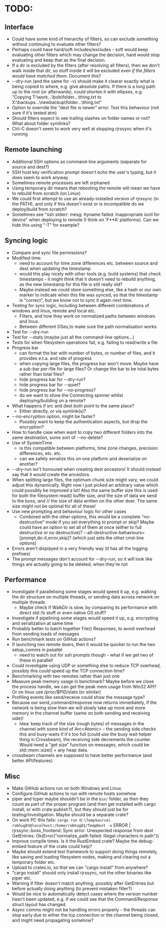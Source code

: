 TODO:
=====

Interface
----------

* Could have some kind of hierarchy of filters, so can exclude something without continuing to evaluate other filters?
* Perhaps could have hard/soft includes/excludes - soft would keep evaluating other filters which may change the decision, hard would stop evaluating and keep that as the final decision.
* If a dir is excluded by the filters (after resolving all filters), then we don't walk inside that dir, so stuff inside it will be excluded *even if the filters would have matched them*. Document this?
* --dry-run (and the same for -v) should make it clearer exactly what is being copied to where, e.g. give absolute paths. If there is a long path up to the root (or afterwards), could shorten it with ellipses, e.g. "Copying T:\work\...\bob\folder\...\thing.txt to X:\backups\...\newbackup\folder\...\thing.txt"
* Option to override the "dest file is newer" error. Test this behaviour (not sure if it's tested atm)
* Should filters expect to see trailing slashes on folder names or not? What about folder symlinks?
* Ctrl-C doesn't seem to work very well at stopping rjrssync when it's running

Remote launching
----------------

* Additional SSH options as command-line arguments (separate for source and dest?)
* SSH host key verification prompt doesn't echo the user's typing, but it does seem to work anyway
* Sometimes remote processes are left orphaned
* Using temporary dir means that rebooting the remote will mean we have to rebuild from scratch (on Linux)
* We could first attempt to use an already-installed version of rjrssync (in the PATH), and only if this
doesn't exist or is incompatible do we deploy/build from scratch?
* Sometimes see "ssh stderr: mesg: ttyname failed: Inappropriate ioctl for device" when deploying to remote (I think
on 'F**A' platforms). Can we hide this using "-T" for example?

Syncing logic
-------------

* Compare and sync file permissions?
* Modified time:
    - need to account for time zone differences etc. between source and dest when updating the timestamp
    - would this play nicely with other tools (e.g. build systems) that check timestamps - it might think that it doesn't need to rebuild anything, as the new timestamp for this file is still really old?
    - Maybe instead we could store something else, like a hash or our own marker to indicate when this file was synced, so that the timestamp is "correct", but we know not to sync it again next time.
* Testing for sync logic, including between different combinations of windows and linux, remote and local etc.
   - Filters, and how they work on normalized paths between windows and linux.
   - Between different OSes,to make sure the path normalisation works
* Test for --dry-run
* Test for --stats (maybe just all the command-line options...)
* Tests for when filesystem operations fail, e.g. failing to read/write a file
* Progress bar
  - can format the bar with number of bytes, or number of files, and it provides e.t.a. and rate of progress
  - when copying large files, the progress bar won't move. Maybe have a sub-bar per-file for large files? Or change
   the bar to be total bytes rather than total files?
  - hide progress bar for --dry-run?
  - hide progress bar for --quiet?
  - hide progress bar for --no-progress?
  - do we want to show the Connecting spinner whilst deploying/building on a remote?
* What happens if src and dest both point to the same place?
   - Either directly, or via symlink(s)?
* --no-encryption option, might be faster?
   - Possibly want to keep the authentication aspects, but drop the encryption?
* How to handle case when want to copy two different folders into the same destination, some sort of --no-delete?
* Use of SystemTime
   -  is this compatible between platforms, time zone changes, precision differences, etc. etc.
   - can we safely serialize this on one platform and deserialize on another?
* --dry-run isn't honoured when creating dest ancestors! It should instead say that it _would_ create the ancestors.
* When splitting large files, the optimum chunk size might vary, we could adjust this dynamically.
Right now I just picked an arbitrary value which could possibly be improved a lot!
Also the same buffer size this is used for both the filesystem read() buffer size, _and_ the size of data we send to the boss, _and_
// the size of data written on the other doer. The same size might not be optimal for all of these!
* Use new prompting and behaviour logic for other cases
  - Combined with the other options, this would be a complete "no-destructive" mode if you set everything to prompt or skip? Maybe could have an option to set all of them at once (either 
  to full destructive or no destructive)?
   --all-destructive-behaviours=[prompt,do-it,error,skip]? (which just sets the other cmd-line options)
* Errors aren't displayed in a very friendly way (it has all the logging prefixes)
* The prompt messages don't account for --dry-run, so it will look like things are actually going to be deleted,
when they're not

Performance
------------

* Investigate if parallelising some stages would speed it up, e.g. walking the dir structure on multiple threads, or sending data across network on multiple threads
   - Maybe check if WalkDir is slow, by comparing its performance with direct std::fs stuff or even native OS stuff?
* Investigate if pipelining some stages would speed it up, e.g. encrypting and serialization at same time
* Probably better to batch together File() Responses, to avoid overhead from sending loads of messages
* Run benchmark tests on GitHub actions?
* If launching two remote doers, then it would be quicker to run the two setup_comms in paśallel
   - need to watch out for ssh prompts though - what if we get two of these in parallel!
* Could investigate using UDP or something else to reduce TCP overhead, possibly this could speed up the TCP connection time?
* Benchmarking with two remotes rather than just one
* Measure peak memory usage in benchmark? Maybe before we close the process handle, we can get
the peak mem usage from Win32 API? Or on linux use /proc/$PID/stats (or similar)
* Profiling events like send/receive could show the message type?
* Because our send_command/response now returns immediately, if the network is being slow then we will
  slowly take up more and more memory in the channel buffer (same on both sending and receiving side)! 
  - Idea: keep track of the size (rough bytes) of messages in the channel with some kind of Arc<Atomic<usize>> - the sending side checks this and busy-waits if it's too full (could use
  the busy wait helper thing in Crossbeam), the receiving side decrements the counter.
  Would need a "get size" function on messages, which could be std::mem::size() + any heap data.
* crossbeam channels are supposed to have better performance (and better API/features)

Misc
-----

* Make GitHub actions run on both Windows and Linux.
* Configure GitHub actions to run with remote hosts somehow
* piper and tcper maybe shouldn't be in the `bin/` folder, as then they count as part of the proper program (and then get installed with cargo install, or with crate publish?),
but they should just be for testing/investigation. Maybe should be a separate crate?
* On work PC this fails:
`cargo run D:\TempSource\ robhug01@localhost:/home/robhug01/TempDest -v`
ERROR | rjrssync::boss_frontend: Sync error: Unexpected response from dest GetEntries: Ok(Error("normalize_path failed: Illegal characters in path"))
* Improve compile times. Is it the RustEmbed crate? Maybe the debug-embed feature of the crate could help?
* Maybe should extend test framework to support doing things remotely, like saving and loading filesystem nodes, making and clearing out a temporary folder etc.
* Upload to crates.io, so that we can "cargo install" from anywhere?
* "cargo install" should only install rjrssync, not the other binaries like piper etc.
* Warning if filter doesn't match anything, possibly after GetEntries but before actually doing anything (to prevent mistaken filter?)
* Would be nice to automatically detect cases where the version number hasn't been updated, e.g. if we
could see that the Command/Response struct layout has changed.
* Async comms might not be handling errors properly - the threads can stop early due to either the tcp connection or the channel being closed, and might need propagating somehow?
